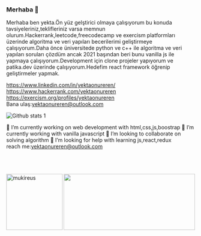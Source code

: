 ### Merhaba 👋
Merhaba ben yekta.Ön yüz gelştirici olmaya çalışıyorum bu konuda tavsiyeleriniz,teklifleriniz varsa memnun olurum.Hackerrank,leetcode,freecodecamp ve exercism platformları üzerinde algoritma ve veri yapıları becerilerimi geliştirmeye çalışıyorum.Daha önce üniversitede python ve c++ ile algoritma ve veri yapıları soruları çözdüm ancak 2021 başından beri bunu vanilla js ile  yapmaya çalışıyorum.Development için clone projeler yapıyorum ve patika.dev üzerinde çalışıyorum.Hedefim react framework öğrenip geliştirmeler yapmak.<br/>

https://www.linkedin.com/in/yektaonureren/ <br/>
https://www.hackerrank.com/yektaonureren <br/>
https://exercism.org/profiles/yektaonureren <br/>
Bana ulaş:yektaonureren@outlook.com


![Github stats 1](https://github-readme-stats.vercel.app/api?username=yektaonureren&show_icons=true&theme=gradient) 




🔭 I’m currently working on web development with html,css,js,boostrap
🌱 I’m currently working with vanilla javascript
👯 I’m looking to collaborate on solving algorithm
🤔 I’m looking for help with learning js,react,redux <br/>
    reach me:yektaonureren@outlook.com

<br/>
<br/>
<br/>

 <img weight="auto" height="150" align="left" src="https://github-readme-stats.vercel.app/api/top-langs?username=yektaonureren&show_icons=true&locale=en&layout=compact&langs_count=8&theme=algolia" alt="mukireus"/>
 
<img align="center" src="https://github.com/yektaonureren/yektaonureren/blob/main/52whale.jpg" width="350" height="150" >
  

